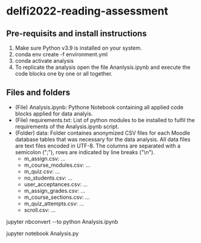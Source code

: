 # delfi2022-reading-assessment



## Pre-requisits and install instructions
1. Make sure Python v3.9 is installed on your system.
2. conda env create -f environment.yml
3. conda activate analysis
4. To replicate the analysis open the file Ananlysis.ipynb and execute the code blocks one by one or all together.

## Files and folders
- (File) Analysis.ipynb: Pythone Notebook containing all applied code blocks applied for data analyis.
- (File) requirements.txt: List of python modules to be installed to fulfil the requirements of the Analysis.ipynb script.
- (Folder) data: Folder containes anonymized CSV files for each Moodle database tables that was necessary for the data analysis. All data files are text files encoded in UTF-8. The columns are separated with a semicolon (";"), rows are indicated by line breaks ("\n").
  * m_assign.csv: ...
  * m_course_modules.csv: ...
  * m_quiz.csv: ...
  * no_students.csv: ...
  * user_acceptances.csv: ...
  * m_assign_grades.csv: ...
  * m_course_sections.csv: ...
  * m_quiz_attempts.csv: ...
  * scroll.csv: ...



jupyter nbconvert --to python Analysis.ipynb

jupyter notebook Analysis.py
